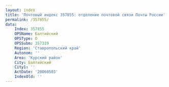 ```yaml
---
layout: index
title: 'Почтовый индекс 357855: отделение почтовой связи Почты России'
permalink: /357855/
data:
    Index: 357855
    OPSName: Балтийский
    OPSType: О
    OPSSubm: 357319
    Region: 'Ставропольский край'
    Autonom: ''
    Area: 'Курский район'
    City: Балтийский
    City1: ''
    ActDate: '20060503'
    IndexOld: ''
---
```

